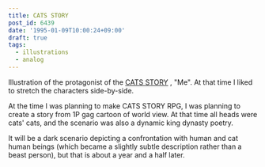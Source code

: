 ```yaml
---
title: CATS STORY
post_id: 6439
date: '1995-01-09T10:00:24+09:00'
draft: true
tags:
  - illustrations
  - analog
---
```


Illustration of the protagonist of the [CATS STORY](https://danmaq.com/cats_story) , "Me". At that time I liked to stretch the characters side-by-side.

At the time I was planning to make CATS STORY RPG, I was planning to create a story from 1P gag cartoon of world view. At that time all heads were cats' cats, and the scenario was also a dynamic king dynasty poetry.

It will be a dark scenario depicting a confrontation with human and cat human beings (which became a slightly subtle description rather than a beast person), but that is about a year and a half later.
